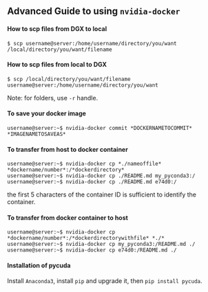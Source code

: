 ## Advanced Guide to using `nvidia-docker`

#### How to scp files from DGX to local
```
$ scp username@server:/home/username/directory/you/want /local/directory/you/want/filename
```

#### How to scp files from local to DGX
```
$ scp /local/directory/you/want/filename username@server:/home/username/directory/you/want
```
Note: for folders, use `-r` handle.

#### To save your docker image
```
username@server:~$ nvidia-docker commit *DOCKERNAMETOCOMMIT* *IMAGENAMETOSAVEAS*
```


#### To transfer from host to docker container
```
username@server:~$ nvidia-docker cp *./nameoffile* *dockername/number*:/*dockerdirectory*
username@server:~$ nvidia-docker cp ./README.md my_pyconda3:/
username@server:~$ nvidia-docker cp ./README.md e74d0:/
```
the first 5 characters of the container ID is sufficient to identify the container.


#### To transfer from docker container to host
```
username@server:~$ nvidia-docker cp *dockername/number*:/*dockerdirectorywithfile* *./*
username@server:~$ nvidia-docker cp my_pyconda3:/README.md ./
username@server:~$ nvidia-docker cp e74d0:/README.md ./
```


#### Installation of pycuda
Install `Anaconda3`, install `pip` and upgrade it, then `pip install pycuda`.
